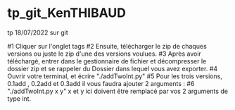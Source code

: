 # tp_git_KenTHIBAUD
tp 18/07/2022 sur git

#1
Cliquer sur l'onglet tags
#2
Ensuite, télécharger le zip de chaques versions ou juste le zip d'une des versions voulues.
#3
Après avoir téléchargé, entrer dans le gestionnaire de fichier et décompresser le dossier zip et se rappeler du Dossier dans lequel vous avez exporter.
#4
Ouvrir votre terminal, et écrire "./addTwoInt.py"
#5
Pour les trois versions, 0.1add , 0.2add et 0.3add il vous faudra ajouter 2 arguments :
#6
"./addTwoInt.py x y" x et y ici doivent être remplacé par vos 2 arguments de type int.
